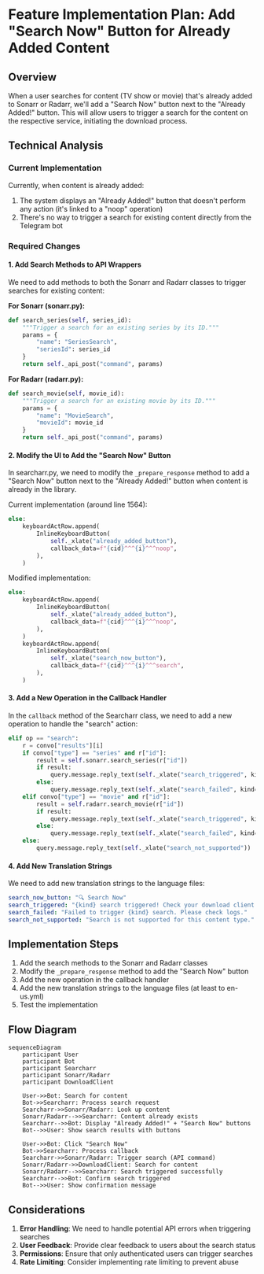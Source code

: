 # Feature Implementation Plan: Add "Search Now" Button for Already Added Content

## Overview
When a user searches for content (TV show or movie) that's already added to Sonarr or Radarr, we'll add a "Search Now" button next to the "Already Added!" button. This will allow users to trigger a search for the content on the respective service, initiating the download process.

## Technical Analysis

### Current Implementation
Currently, when content is already added:
1. The system displays an "Already Added!" button that doesn't perform any action (it's linked to a "noop" operation)
2. There's no way to trigger a search for existing content directly from the Telegram bot

### Required Changes

#### 1. Add Search Methods to API Wrappers

We need to add methods to both the Sonarr and Radarr classes to trigger searches for existing content:

**For Sonarr (sonarr.py):**
```python
def search_series(self, series_id):
    """Trigger a search for an existing series by its ID."""
    params = {
        "name": "SeriesSearch",
        "seriesId": series_id
    }
    return self._api_post("command", params)
```

**For Radarr (radarr.py):**
```python
def search_movie(self, movie_id):
    """Trigger a search for an existing movie by its ID."""
    params = {
        "name": "MovieSearch",
        "movieId": movie_id
    }
    return self._api_post("command", params)
```

#### 2. Modify the UI to Add the "Search Now" Button

In searcharr.py, we need to modify the `_prepare_response` method to add a "Search Now" button next to the "Already Added!" button when content is already in the library.

Current implementation (around line 1564):
```python
else:
    keyboardActRow.append(
        InlineKeyboardButton(
            self._xlate("already_added_button"),
            callback_data=f"{cid}^^^{i}^^^noop",
        ),
    )
```

Modified implementation:
```python
else:
    keyboardActRow.append(
        InlineKeyboardButton(
            self._xlate("already_added_button"),
            callback_data=f"{cid}^^^{i}^^^noop",
        ),
    )
    keyboardActRow.append(
        InlineKeyboardButton(
            self._xlate("search_now_button"),
            callback_data=f"{cid}^^^{i}^^^search",
        ),
    )
```

#### 3. Add a New Operation in the Callback Handler

In the `callback` method of the Searcharr class, we need to add a new operation to handle the "search" action:

```python
elif op == "search":
    r = convo["results"][i]
    if convo["type"] == "series" and r["id"]:
        result = self.sonarr.search_series(r["id"])
        if result:
            query.message.reply_text(self._xlate("search_triggered", kind=self._xlate("series").title()))
        else:
            query.message.reply_text(self._xlate("search_failed", kind=self._xlate("series").title()))
    elif convo["type"] == "movie" and r["id"]:
        result = self.radarr.search_movie(r["id"])
        if result:
            query.message.reply_text(self._xlate("search_triggered", kind=self._xlate("movie").title()))
        else:
            query.message.reply_text(self._xlate("search_failed", kind=self._xlate("movie").title()))
    else:
        query.message.reply_text(self._xlate("search_not_supported"))
```

#### 4. Add New Translation Strings

We need to add new translation strings to the language files:

```yaml
search_now_button: "🔍 Search Now"
search_triggered: "{kind} search triggered! Check your download client for progress."
search_failed: "Failed to trigger {kind} search. Please check logs."
search_not_supported: "Search is not supported for this content type."
```

## Implementation Steps

1. Add the search methods to the Sonarr and Radarr classes
2. Modify the `_prepare_response` method to add the "Search Now" button
3. Add the new operation in the callback handler
4. Add the new translation strings to the language files (at least to en-us.yml)
5. Test the implementation

## Flow Diagram

```mermaid
sequenceDiagram
    participant User
    participant Bot
    participant Searcharr
    participant Sonarr/Radarr
    participant DownloadClient

    User->>Bot: Search for content
    Bot->>Searcharr: Process search request
    Searcharr->>Sonarr/Radarr: Look up content
    Sonarr/Radarr-->>Searcharr: Content already exists
    Searcharr-->>Bot: Display "Already Added!" + "Search Now" buttons
    Bot-->>User: Show search results with buttons
    
    User->>Bot: Click "Search Now"
    Bot->>Searcharr: Process callback
    Searcharr->>Sonarr/Radarr: Trigger search (API command)
    Sonarr/Radarr->>DownloadClient: Search for content
    Sonarr/Radarr-->>Searcharr: Search triggered successfully
    Searcharr-->>Bot: Confirm search triggered
    Bot-->>User: Show confirmation message
```

## Considerations

1. **Error Handling**: We need to handle potential API errors when triggering searches
2. **User Feedback**: Provide clear feedback to users about the search status
3. **Permissions**: Ensure that only authenticated users can trigger searches
4. **Rate Limiting**: Consider implementing rate limiting to prevent abuse